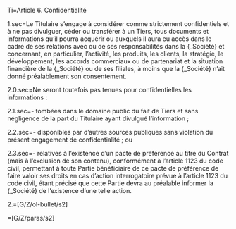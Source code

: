 Ti=Article 6.	Confidentialité

1.sec=Le Titulaire s’engage à considérer comme strictement confidentiels et à ne pas divulguer, céder ou transférer à un Tiers, tous documents et informations qu’il pourra acquérir ou auxquels il aura eu accès dans le cadre de ses relations avec ou de ses responsabilités dans la {_Société} et concernant, en particulier, l’activité, les produits, les clients, la stratégie, le développement, les accords commerciaux ou de partenariat et la situation financière de la {_Société} ou de ses filiales, à moins que la {_Société} n’ait donné préalablement son consentement.

2.0.sec=Ne seront toutefois pas tenues pour confidentielles les informations :

2.1.sec=-	tombées dans le domaine public du fait de Tiers et sans négligence de la part du Titulaire ayant divulgué l’information ;

2.2.sec=-	disponibles par d’autres sources publiques sans violation du présent engagement de confidentialité ; ou

2.3.sec=-	relatives à l’existence d’un pacte de préférence au titre du Contrat (mais à l’exclusion de son contenu), conformément à l’article 1123 du code civil, permettant à toute Partie bénéficiaire de ce pacte de préférence de faire valoir ses droits en cas d’action interrogatoire prévue à l’article 1123 du code civil, étant précisé que cette Partie devra au préalable informer la {_Société} de l’existence d’une telle action.  

2.=[G/Z/ol-bullet/s2]

=[G/Z/paras/s2]
